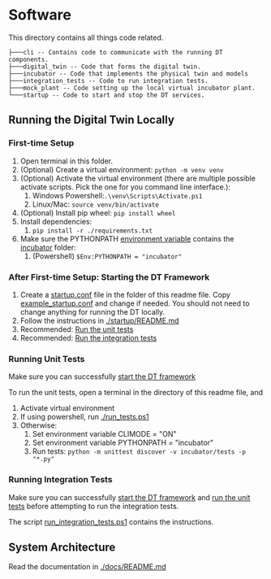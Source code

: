 # Software

This directory contains all things code related.

```
├───cli -- Contains code to communicate with the running DT components.
├───digital_twin -- Code that forms the digital twin.
├───incubator -- Code that implements the physical twin and models
├───integration_tests -- Code to run integration tests.
├───mock_plant -- Code setting up the local virtual incubator plant.
└───startup -- Code to start and stop the DT services.
```

## Running the Digital Twin Locally

### First-time Setup
1. Open terminal in this folder.
2. (Optional) Create a virtual environment: `python -m venv venv`
3. (Optional) Activate the virtual environment (there are multiple possible activate scripts. Pick the one for you command line interface.): 
   1. Windows Powershell:`.\venv\Scripts\Activate.ps1` 
   2. Linux/Mac: `source venv/bin/activate`
4. (Optional) Install pip wheel: `pip install wheel`
5. Install dependencies:
   1. `pip install -r ./requirements.txt`
6. Make sure the PYTHONPATH [environment variable](https://www3.ntu.edu.sg/home/ehchua/programming/howto/Environment_Variables.html) contains the [incubator](./incubator/) folder: 
   1. (Powershell) `$Env:PYTHONPATH = "incubator"`

### After First-time Setup: Starting the DT Framework

1. Create a [startup.conf](./startup.conf) file in the folder of this readme file. Copy [example_startup.conf](./example_startup.conf) and change if needed. You should not need to change anything for running the DT locally.
2. Follow the instructions in [./startup/README.md](./startup/README.md)
3. Recommended: [Run the unit tests](#running-unit-tests)
4. Recommended: [Run the integration tests](#running-integration-tests)

### Running Unit Tests

Make sure you can successfully [start the DT framework](#after-first-time-setup-starting-the-dt-framework)

To run the unit tests, open a terminal in the directory of this readme file, and
1. Activate virtual environment
2. If using powershell, run [./run_tests.ps1](./run_tests.ps1)
3. Otherwise:
   1. Set environment variable CLIMODE = "ON"
   2. Set environment variable PYTHONPATH = "incubator"
   3. Run tests: `python -m unittest discover -v incubator/tests -p "*.py"`

### Running Integration Tests

Make sure you can successfully [start the DT framework](#after-first-time-setup-starting-the-dt-framework) and [run the unit tests](#running-unit-tests) before attempting to run the integration tests.

The script [run_integration_tests.ps1](./run_integration_tests.ps1) contains the instructions.

## System Architecture

Read the documentation in [./docs/README.md](./docs/README.md)
